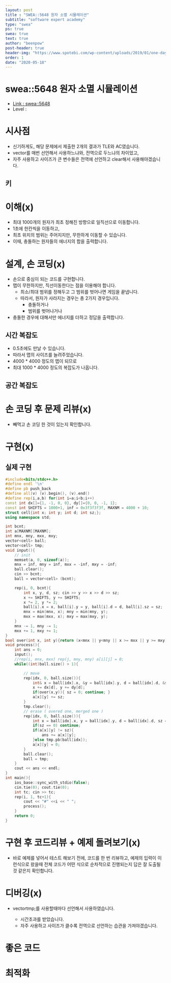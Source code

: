 ```yaml
---
layout: post
title : "SWEA::5648 원자 소멸 시뮬레이션"
subtitle: "software expert academy"
type: "swea"
ps: true                          
swea: true
text: true
author: "beenpow"
post-header: true
header-img: "https://www.spotebi.com/wp-content/uploads/2019/01/one-day-day-one-workout-motivation-spotebi.jpg"
order: 1
date: "2020-05-18"
---
```


# swea::5648 원자 소멸 시뮬레이션
- [Link : swea::5648](https://swexpertacademy.com/main/solvingProblem/solvingProblem.do)
- Level : 

# 시사점
- 신기하게도, 해당 문제에서 제출한 2개의 결과가 TLE와 AC였습니다.
- vector<tmp>를 매번 선언해서 사용하느냐와, 전역으로 두느냐의 차이었고,
- 자주 사용하고 사이즈가 큰 변수들은 전역에 선언하고 clear해서 사용해야겠습니다.

## 키

# 이해(x)
- 최대 1000개의 원자가 최초 정해진 방향으로 일직선으로 이동합니다.
- 1초에 한칸씩을 이동하고,
- 최초 위치의 범위는 주어지지만, 무한하게 이동할 수 있습니다.
- 이때, 충돌하는 원자들의 에너지의 합을 출력합니다.

# 설계, 손 코딩(x)
- 손으로 중심이 되는 코드를 구현합니다.
- 맵이 무한하지만, 직선이동한다는 점을 이용해야 합니다.
  - 최소/최대 범위를 정해두고 그 범위를 벗어나면 게임을 끝냅니다.
  - 따라서, 원자가 사라지는 경우는 총 2가지 경우입니다.
    - 충돌하거나
    - 범위를 벗어나거나
- 충돌한 경우에 대해서만 에너지를 더하고 정답을 출력합니다.

## 시간 복잡도
- 0.5초에도 만날 수 있습니다.
- 따라서 맵의 사이즈를 늘려주었습니다.
- 4000 * 4000 정도의 맵이 되므로
- 최대 1000 * 4000 정도의 복잡도가 나옵니다.

## 공간 복잡도

# 손 코딩 후 문제 리뷰(x)
- 빼먹고 손 코딩 한 것이 있는지 확인합니다.

# 구현(x)

## 실제 구현 

```cpp
#include<bits/stdc++.h>
#define endl '\n'
#define pb push_back
#define all(v) (v).begin(), (v).end()
#define rep(i,a,b) for(int i=a;i<b;i++)
const int dx[]={1, -1, 0, 0}, dy[]={0, 0, -1, 1};
const int SHIFTS = 1000+1, inf = 0x3f3f3f3f, MAXNM = 4000 + 10;
struct cell{int x; int y; int d; int sz;};
using namespace std;

int bcnt;
int a[MAXNM][MAXNM];
int mnx, mny, mxx, mxy;
vector<cell> ball;
vector<cell> tmp;
void input(){
    // init
    memset(a, 0, sizeof(a));
    mnx = inf, mny = inf, mxx = -inf, mxy = -inf;
    ball.clear();
    cin >> bcnt;
    ball = vector<cell> (bcnt);

    rep(i, 0, bcnt){
        int x, y, d, sz; cin >> y >> x >> d >> sz;
        x += SHIFTS, y += SHIFTS;
        x *= 2, y *= 2;
        ball[i].x = x, ball[i].y = y, ball[i].d = d, ball[i].sz = sz;
        mnx = min(mnx, x); mny = min(mny, y);
        mxx = max(mxx, x); mxy = max(mxy, y);
    }
    mnx -= 1, mny -= 1;
    mxx += 1, mxy += 1;
}
bool over(int x, int y){return (x<mnx || y<mny || x >= mxx || y >= mxy);}
void process(){
    int ans = 0;
    input();
    //rep(i, mnx, mxx) rep(j, mny, mny) a[i][j] = 0;
    while((int)ball.size() > 1){

        // move
        rep(idx, 0, ball.size()){
            int& x = ball[idx].x, &y = ball[idx].y, d = ball[idx].d, &sz = ball[idx].sz;
            x += dx[d], y += dy[d];
            if(over(x,y)){ sz = 0; continue; }
            a[x][y] += sz;
        }
        tmp.clear();
        // erase ( overed one, merged one )
        rep(idx, 0, ball.size()){
            int x = ball[idx].x, y = ball[idx].y, d = ball[idx].d, sz = ball[idx].sz;
            if(sz == 0) continue;
            if(a[x][y] != sz){
                ans += a[x][y];
            }else tmp.pb(ball[idx]);
            a[x][y] = 0;
        }
        ball.clear();
        ball = tmp;
    }
    cout << ans << endl;
}
int main(){
    ios_base::sync_with_stdio(false);
    cin.tie(0); cout.tie(0);
    int tc; cin >> tc;
    rep(i, 1, tc+1){
        cout << "#" <<i << " ";
        process();
    }
    return 0;
}
```

# 구현 후 코드리뷰 + 예제 돌려보기(x)
- 바로 예제를 넣어서 테스트 해보기 전에, 코드를 한 번 리뷰하고, 예제의 입력이 이런식으로 왔을때
  전체 코드가 어떤 식으로 순차적으로 진행되는지 답은 잘 도출될 것 같은지 확인합니다.

# 디버깅(x)
- vector<cell>tmp;를 사용할때마다 선언해서 사용하였습니다.
  - 시간초과를 받았습니다.
  - 자주 사용하고 사이즈가 클수록 전역으로 선언하는 습관을 가져야겠습니다.

# 좋은 코드

# 최적화

